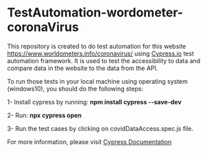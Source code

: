 # TestAutomation-wordometer-coronaVirus
This repository is created to do test automation for this website https://www.worldometers.info/coronavirus/ using [Cypress.io](https://www.cypress.io/) test automation framework. It is used to test the accessibility to data and compare data in the website to the data from the API.


To run those tests in your local machine using operating system (windows10), you should do the following steps:



  1- Install cypress by running: **npm install cypress --save-dev**



  2- Run: **npx cypress open**



  3- Run the test cases by clicking on covidDataAccess.spec.js file.

For more information, please visit [Cypress Documentation](https://docs.cypress.io/guides/getting-started/installing-cypress.html#Opening-Cypress)
